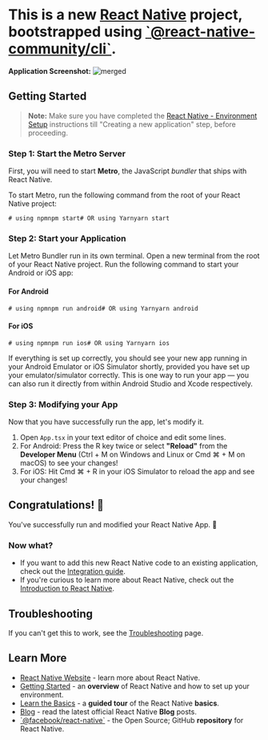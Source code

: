 This is a new [**React Native**](https://reactnative.dev) project, bootstrapped using [\`@react-native-community/cli\`](https://github.com/react-native-community/cli).
=======================================================================================================================================================================
**Application Screenshot:**
![merged](https://github.com/Maroof-Siddiqui/BudgetBuddy/assets/85069617/0a8c2849-f232-42ba-9dc7-e373e2cfbbad)


Getting Started
---------------

> **Note:** Make sure you have completed the [React Native - Environment Setup](https://reactnative.dev/docs/environment-setup) instructions till "Creating a new application" step, before proceeding.

### Step 1: Start the Metro Server

First, you will need to start **Metro**, the JavaScript _bundler_ that ships with React Native.

To start Metro, run the following command from the root of your React Native project:

    # using npmnpm start# OR using Yarnyarn start

### Step 2: Start your Application

Let Metro Bundler run in its own terminal. Open a new terminal from the root of your React Native project. Run the following command to start your Android or iOS app:

#### For Android

    # using npmnpm run android# OR using Yarnyarn android

#### For iOS

    # using npmnpm run ios# OR using Yarnyarn ios

If everything is set up correctly, you should see your new app running in your Android Emulator or iOS Simulator shortly, provided you have set up your emulator/simulator correctly. This is one way to run your app — you can also run it directly from within Android Studio and Xcode respectively.

### Step 3: Modifying your App

Now that you have successfully run the app, let's modify it.

1.  Open `App.tsx` in your text editor of choice and edit some lines.
2.  For Android: Press the R key twice or select **"Reload"** from the **Developer Menu** (Ctrl + M on Windows and Linux or Cmd ⌘ + M on macOS) to see your changes!
3.  For iOS: Hit Cmd ⌘ + R in your iOS Simulator to reload the app and see your changes!

Congratulations! 🎉
-------------------

You've successfully run and modified your React Native App. 🥳

### Now what?

*   If you want to add this new React Native code to an existing application, check out the [Integration guide](https://reactnative.dev/docs/integration-with-existing-apps).
*   If you're curious to learn more about React Native, check out the [Introduction to React Native](https://reactnative.dev/docs/getting-started).

Troubleshooting
---------------

If you can't get this to work, see the [Troubleshooting](https://reactnative.dev/docs/troubleshooting) page.

Learn More
----------

*   [React Native Website](https://reactnative.dev) - learn more about React Native.
*   [Getting Started](https://reactnative.dev/docs/environment-setup) - an **overview** of React Native and how to set up your environment.
*   [Learn the Basics](https://reactnative.dev/docs/getting-started) - a **guided tour** of the React Native **basics**.
*   [Blog](https://reactnative.dev/blog) - read the latest official React Native **Blog** posts.
*   [\`@facebook/react-native\`](https://github.com/facebook/react-native) - the Open Source; GitHub **repository** for React Native.
